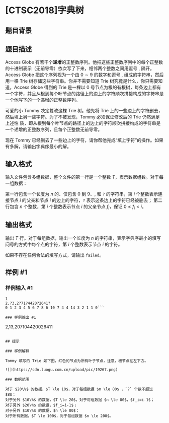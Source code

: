 # [CTSC2018]字典树

## 题目背景



## 题目描述

Access Globe 有若干个**递增**的正整数序列。他把这些正整数序列中的每个正整数的十进制表示（无前导零）依次写了下来，相邻两个整数之间用逗号 , 隔开。Access Globe 把这个序列视为一个由 $0\sim 9$ 的数字和逗号 , 组成的字符串，然后用一棵 Trie 树存储这些字符串。你并不需要知道 Trie 树究竟是什么，你只需要知道，Access Globe 得到的 Trie 是一棵以 $0$ 号节点为根的有根树，每条边上都有一个字符，并且从根到每个叶节点的路径上的边上的字符顺次拼接构成的字符串是一个他写下的一个递增的正整数序列。

可爱的小 Tommy 决定篡改这棵 Trie 树。他先将 Trie 上的一些边上的字符删去，然后填上另一些字符。为了不被发现，Tommy 必须保证修改后的 Trie 仍然满足上述性 质，即从根到每个叶节点的路径上的边上的字符顺次拼接构成的字符串是一个递增的正整数序列，且每个正整数无前导零。

现在 Tommy 已经删去了一些边上的字符，请你帮他完成“填上字符”的操作。如果有多解，请输出字典序最小的解。

## 输入格式

输入文件包含多组数据，整个文件的第一行是一个整数 $T$，表示数据组数。对于每一组数据：

第一行包含一个长度为 $n$ 的、仅包含 $0$ 到 $9$、, 和 `?` 的字符串，第 $i$ 个整数表示连接节点 $i$ 的父亲和节点 $i$ 的边上的字符，`?` 表示这条边上的字符已经被删去； 第二行包含 $n$ 个整数，第 $i$ 个整数表示节点 $i$ 的父亲节点 $f_i$，保证 $0 \le f_i < i$。

## 输出格式

输出 $T$ 行。对于每组数据，输出一个长度为 $n$ 的字符串，表示字典序最小的填写问号的方式中每个点的字符，第 $i$ 个整数表示节点 $i$ 的字符。

如果不存在任何合法的填写方式，请输出 `failed`。


## 样例 #1

### 样例输入 #1
```
1
2,?3,2?71?4420?2641?
0 1 2 3 4 5 6 7 8 6 10 7 4 4 14 3 2 1 1 0```

### 样例输出 #1

```
2,13,207104420026411
```

## 提示

### 样例解释

Tommy 填写的 Trie 如下图，红色的节点为所有叶子节点，注意，根节点在左下方。

![](https://cdn.luogu.com.cn/upload/pic/19267.png)

### 数据范围

对于 $20\%$ 的数据，$T \le 10$，对于每组数据 $n \le 80$ ，`?` 个数不超过 $8$；  
对于另外 $10\%$ 的数据，$T \le 20$，对于每组数据 $n \le 80$，$f_i=i-1$；  
对于另外 $20\%$ 的数据，$f_i=i-1$；  
对于另外 $10\%$ 的数据，$n \le 80$；  
对于所有数据，$T \le 100$，对于每组数据 $n \le 200$。
